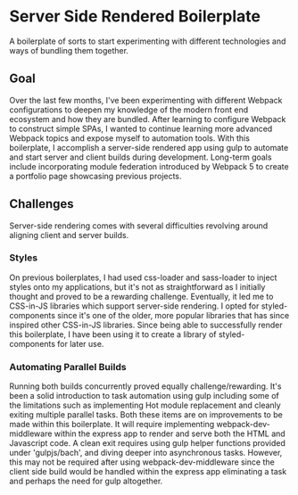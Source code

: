 # Server Side Rendered Boilerplate
A boilerplate of sorts to start experimenting with different technologies and ways of bundling them together.

## Goal

Over the last few months, I've been experimenting with different Webpack configurations to deepen my knowledge
of the modern front end ecosystem and how they are bundled. After learning to configure Webpack to construct
simple SPAs, I wanted to continue learning more advanced Webpack topics and expose myself to automation tools.
With this boilerplate, I accomplish a server-side rendered app using gulp to automate and start server and client 
builds during development. Long-term goals include incorporating module federation introduced by Webpack 5 to create a
portfolio page showcasing previous projects.

## Challenges

Server-side rendering comes with several difficulties revolving around aligning client and server builds.

### Styles

On previous boilerplates, I had used css-loader and sass-loader to inject styles onto my applications, but it's not
as straightforward as I initially thought and proved to be a rewarding challenge. Eventually, it led me to CSS-in-JS
libraries which support server-side rendering. I opted for styled-components since it's one of the older, more popular
libraries that has since inspired other CSS-in-JS libraries. Since being able to successfully render
this boilerplate, I have been using it to create a library of styled-components for later use.


### Automating Parallel Builds

Running both builds concurrently proved equally challenge/rewarding. It's been a solid introduction to task automation
using gulp including some of the limitations such as implementing Hot module replacement and cleanly exiting multiple parallel tasks.
Both these items are on improvements to be made within this boilerplate. It will require implementing webpack-dev-middleware within
the express app to render and serve both the HTML and Javascript code. A clean exit requires using gulp helper functions provided under
'gulpjs/bach', and diving deeper into asynchronous tasks. However, this may not be required after using webpack-dev-middleware since
the client side build would be handled within the express app eliminating a task and perhaps the need for gulp altogether.
